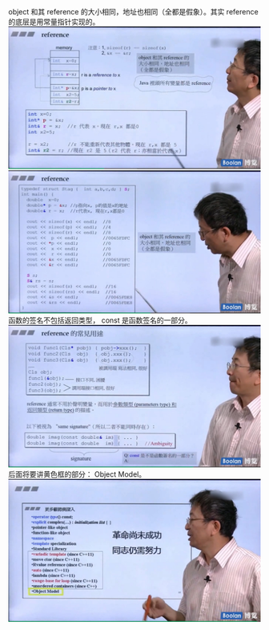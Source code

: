 object 和其 reference 的大小相同，地址也相同（全都是假象）。其实 reference 的底层是用常量指针实现的。
![](attachments/15.1.1Reference.jpg)
![](attachments/15.1.2Reference.jpg)
函数的签名不包括返回类型， const 是函数签名的一部分。
![](attachments/15.1.3Reference.jpg)
后面将要讲黄色框的部分： Object Model。
![](attachments/15.2.1Reference.jpg)
